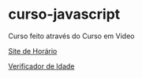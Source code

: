 # curso-javascript
 Curso feito através do Curso em Video


<a href="https://mrdumbo17.github.io/curso-javascript/aula12/ex014/modelo.html" target ="_blanck">Site de Horário</a>

<a href="https://mrdumbo17.github.io/curso-javascript/aula12/ex015/modelo.html" target ="_blanck">Verificador de Idade</a>